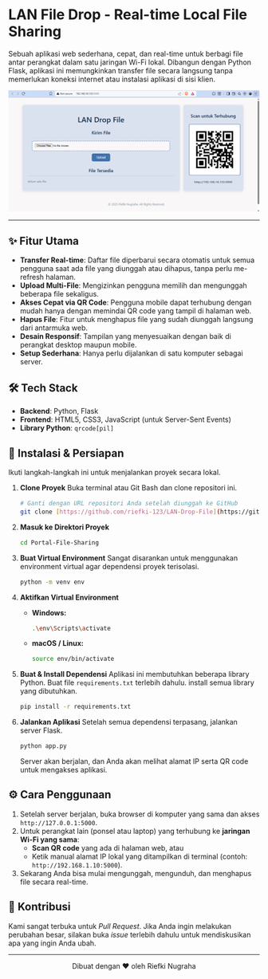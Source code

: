 # LAN File Drop - Real-time Local File Sharing

Sebuah aplikasi web sederhana, cepat, dan real-time untuk berbagi file antar perangkat dalam satu jaringan Wi-Fi lokal. Dibangun dengan Python Flask, aplikasi ini memungkinkan transfer file secara langsung tanpa memerlukan koneksi internet atau instalasi aplikasi di sisi klien.

<div align="center">

![Portal Screenshot](screenshot/image.png)

</div>

---

## ✨ Fitur Utama

- **Transfer Real-time**: Daftar file diperbarui secara otomatis untuk semua pengguna saat ada file yang diunggah atau dihapus, tanpa perlu me-refresh halaman.
- **Upload Multi-File**: Mengizinkan pengguna memilih dan mengunggah beberapa file sekaligus.
- **Akses Cepat via QR Code**: Pengguna mobile dapat terhubung dengan mudah hanya dengan memindai QR code yang tampil di halaman web.
- **Hapus File**: Fitur untuk menghapus file yang sudah diunggah langsung dari antarmuka web.
- **Desain Responsif**: Tampilan yang menyesuaikan dengan baik di perangkat desktop maupun mobile.
- **Setup Sederhana**: Hanya perlu dijalankan di satu komputer sebagai server.

## 🛠️ Tech Stack

- **Backend**: Python, Flask
- **Frontend**: HTML5, CSS3, JavaScript (untuk Server-Sent Events)
- **Library Python**: `qrcode[pil]`

## 🚀 Instalasi & Persiapan

Ikuti langkah-langkah ini untuk menjalankan proyek secara lokal.

1.  **Clone Proyek**
    Buka terminal atau Git Bash dan clone repositori ini.
    ```bash
    # Ganti dengan URL repositori Anda setelah diunggah ke GitHub
    git clone [https://github.com/riefki-123/LAN-Drop-File](https://github.com/riefki-123/LAN-Drop-File)
    ```

2.  **Masuk ke Direktori Proyek**
    ```bash
    cd Portal-File-Sharing
    ```

3.  **Buat Virtual Environment**
    Sangat disarankan untuk menggunakan environment virtual agar dependensi proyek terisolasi.
    ```bash
    python -m venv env
    ```

4.  **Aktifkan Virtual Environment**
    -   **Windows:**
        ```bash
        .\env\Scripts\activate
        ```
    -   **macOS / Linux:**
        ```bash
        source env/bin/activate
        ```

5.  **Buat & Install Dependensi**
    Aplikasi ini membutuhkan beberapa library Python. Buat file `requirements.txt` terlebih dahulu.
    install semua library yang dibutuhkan.
    ```bash
    pip install -r requirements.txt
    ```

6.  **Jalankan Aplikasi**
    Setelah semua dependensi terpasang, jalankan server Flask.
    ```bash
    python app.py
    ```
    Server akan berjalan, dan Anda akan melihat alamat IP serta QR code untuk mengakses aplikasi.

## ⚙️ Cara Penggunaan

1.  Setelah server berjalan, buka browser di komputer yang sama dan akses `http://127.0.0.1:5000`.
2.  Untuk perangkat lain (ponsel atau laptop) yang terhubung ke **jaringan Wi-Fi yang sama**:
    -   **Scan QR code** yang ada di halaman web, atau
    -   Ketik manual alamat IP lokal yang ditampilkan di terminal (contoh: `http://192.168.1.10:5000`).
3.  Sekarang Anda bisa mulai mengunggah, mengunduh, dan menghapus file secara real-time.

## 🤝 Kontribusi

Kami sangat terbuka untuk *Pull Request*. Jika Anda ingin melakukan perubahan besar, silakan buka *issue* terlebih dahulu untuk mendiskusikan apa yang ingin Anda ubah.

---

<div align="center">
  Dibuat dengan ❤️ oleh Riefki Nugraha
</div>